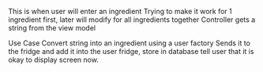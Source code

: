 This is when user will enter an ingredient 
Trying to make it work for 1 ingredient first, later will modify for all ingredients together
Controller gets a string from the view model

Use Case
Convert string into an ingredient using a user factory
Sends it to the fridge and add it into the user fridge,
store in database
tell user that it is okay to display screen now.
